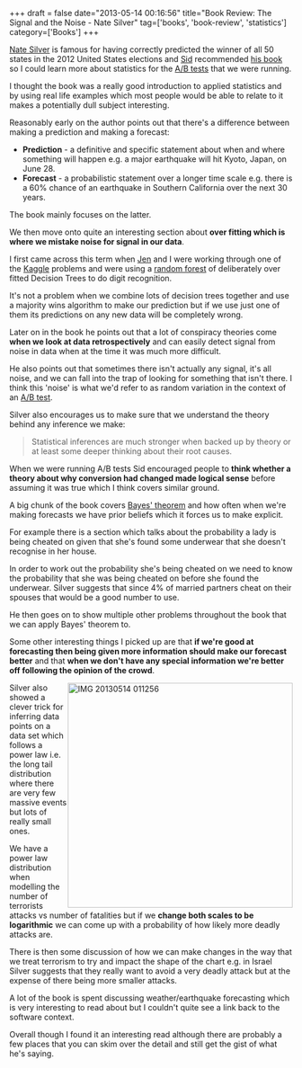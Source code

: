 +++
draft = false
date="2013-05-14 00:16:56"
title="Book Review: The Signal and the Noise - Nate Silver"
tag=['books', 'book-review', 'statistics']
category=['Books']
+++

<p><a href="http://en.wikipedia.org/wiki/Nate_Silver">Nate Silver</a> is famous for having correctly predicted the winner of all 50 states in the 2012 United States elections and <a href="https://twitter.com/siddharthdawara">Sid</a> recommended <a href="http://www.amazon.co.uk/The-Signal-Noise-Science-Prediction/dp/0141975652/ref=sr_1_1?ie=UTF8&qid=1368486945&sr=8-1&keywords=nate+silver">his book</a> so I could learn more about statistics for the <a href="http://www.markhneedham.com/blog/2013/04/28/ab-testing-reporting/">A/B tests</a> that we were running.</p>


<p>I thought the book was a really good introduction to applied statistics and by using real life examples which most people would be able to relate to it makes a potentially dull subject interesting.</p>


<p>Reasonably early on the author points out that there's a difference between making a prediction and making a forecast:

<ul>
<li><strong>Prediction</strong> - a definitive and specific statement about when and where something will happen e.g. a major earthquake will hit Kyoto, Japan, on June 28.
</li>
<li><strong>Forecast</strong> - a probabilistic statement over a longer time scale e.g. there is a 60% chance of an earthquake in Southern California over the next 30 years.
</ul>

The book mainly focuses on the latter.
</p>


<p>We then move onto quite an interesting section about <strong>over fitting which is where we mistake noise for signal in our data</strong>.</p>


<p>I first came across this term when <a href="https://twitter.com/jennifersmithco">Jen</a> and I were working through one of the <a href="http://www.markhneedham.com/blog/tag/kaggle/">Kaggle</a> problems and were using a <a href="http://www.markhneedham.com/blog/2012/10/27/kaggle-digit-recognizer-mahout-random-forest-attempt/">random forest</a> of deliberately over fitted Decision Trees to do digit recognition.</p>


<p>It's not a problem when we combine lots of decision trees together and use a majority wins algorithm to make our prediction but if we use just one of them its predictions on any new data will be completely wrong.</p>


<p>Later on in the book he points out that a lot of conspiracy theories come <strong>when we look at data retrospectively</strong> and can easily detect signal from noise in data when at the time it was much more difficult.</p>


<p>He also points out that sometimes there isn't actually any signal, it's all noise, and we can fall into the trap of looking for something that isn't there. I think this 'noise' is what we'd refer to as random variation in the context of an <a href="http://www.markhneedham.com/blog/2013/01/27/ab-testing-thoughts-so-far/">A/B test</a>.</p>


<p>Silver also encourages us to make sure that we understand the theory behind any inference we make:</p>


<blockquote>Statistical inferences are much stronger when backed up by theory or at least some deeper thinking about their root causes.</blockquote>

<p>When we were running A/B tests Sid encouraged people to <strong>think whether a theory about why conversion had changed made logical sense</strong> before assuming it was true which I think covers similar ground.</p>


<p>A big chunk of the book covers <a href="http://en.wikipedia.org/wiki/Bayes'_theorem">Bayes' theorem</a> and how often when we're making forecasts we have prior beliefs which it forces us to make explicit.</p>


<p>For example there is a section which talks about the probability a lady is being cheated on given that she's found some underwear that she doesn't recognise in her house.</p>


<p>In order to work out the probability she's being cheated on we need to know the probability that she was being cheated on before she found the underwear. Silver suggests that since 4% of married partners cheat on their spouses that would be a good number to use.</p>


<p>He then goes on to show multiple other problems throughout the book that we can apply Bayes' theorem to.</p>


<p>Some other interesting things I picked up are that <strong>if we're good at forecasting then being given more information should make our forecast better</strong> and that <strong>when we don't have any special information we're better off following the opinion of the crowd</strong>.</p>


<div style="float:right">
<img src="{{<siteurl>}}/uploads/2013/05/IMG_20130514_011256.jpg" alt="IMG 20130514 011256" title="IMG_20130514_011256.jpg" border="0" width="400" />
</div>

<p>Silver also showed a clever trick for inferring data points on a data set which follows a power law i.e. the long tail distribution where there are very few massive events but lots of really small ones.</p>


<p>We have a power law distribution when modelling the number of terrorists attacks vs number of fatalities but if we <strong>change both scales to be logarithmic</strong> we can come up with a probability of how likely more deadly attacks are.</p>


<p>There is then some discussion of how we can make changes in the way that we treat terrorism to try and impact the shape of the chart e.g. in Israel Silver suggests that they really want to avoid a very deadly attack but at the expense of there being more smaller attacks.</p>


<p>A lot of the book is spent discussing weather/earthquake forecasting which is very interesting to read about but I couldn't quite see a link back to the software context.</p>


<p>Overall though I found it an interesting read although there are probably a few places that you can skim over the detail and still get the gist of what he's saying.</p>
